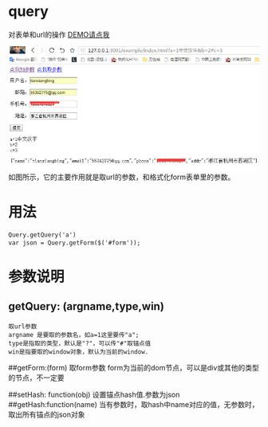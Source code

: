 # query
对表单和url的操作
[DEMO请点我](http://lovewebgames.com/jsmodule/query.html "query")

![](example/query.jpg)
如图所示，它的主要作用就是取url的参数，和格式化form表单里的参数。
# 用法

	Query.getQuery('a')
	var json = Query.getForm($('#form'));

# 参数说明
## getQuery: (argname,type,win)
	取url参数
	argname 是要取的参数名，如a=1这里要传"a";
	type是指取的类型，默认是"?"，可以传"#"取锚点值
	win是指要取的window对象，默认为当前的window.
##getForm:(form)
	取form参数
	form为当前的dom节点，可以是div或其他的类型的节点，不一定要<form>
##setHash: function(obj)
    设置锚点hash值.参数为json
##getHash:function(name)
    当有参数时，取hash中name对应的值，无参数时，取出所有锚点的json对象